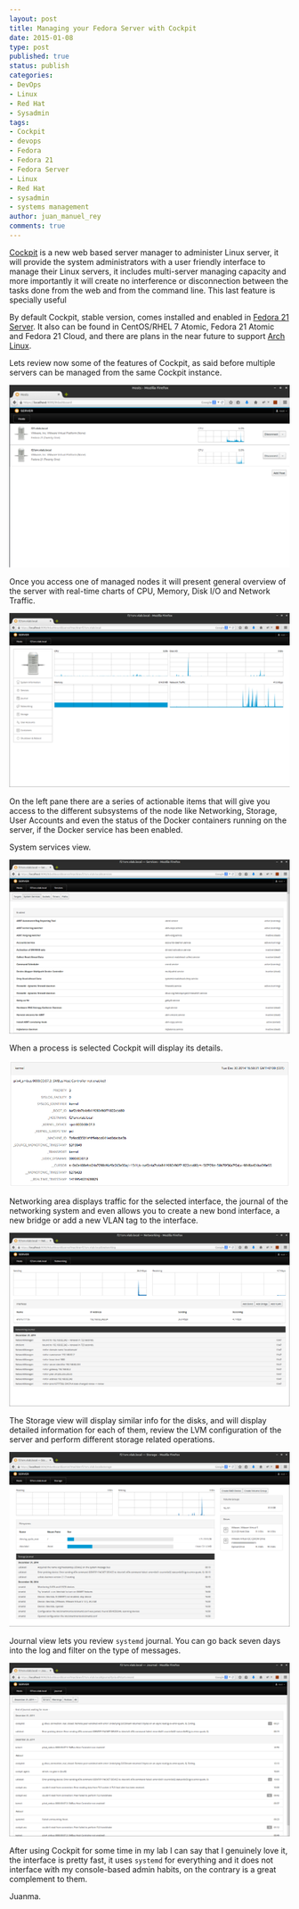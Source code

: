 ```yaml
---
layout: post
title: Managing your Fedora Server with Cockpit
date: 2015-01-08
type: post
published: true
status: publish
categories:
- DevOps
- Linux
- Red Hat
- Sysadmin
tags:
- Cockpit
- devops
- Fedora
- Fedora 21
- Fedora Server
- Linux
- Red Hat
- sysadmin
- systems management
author: juan_manuel_rey
comments: true
---
```


[Cockpit](http://cockpit-project.org) is a new web based server manager to administer Linux server, it will provide the system administrators with a user friendly interface to manage their Linux servers, it includes multi-server managing capacity and more importantly it will create no interference or disconnection between the tasks done from the web and from the command line. This last feature is specially useful

By default Cockpit, stable version, comes installed and enabled in [Fedora 21 Server](https://getfedora.org/en/server/). It also can be found in CentOS/RHEL 7 Atomic, Fedora 21 Atomic and Fedora 21 Cloud, and there are plans in the near future to support [Arch Linux](https://www.archlinux.org/).

Lets review now some of the features of Cockpit, as said before multiple servers can be managed from the same Cockpit instance.

[![](/images/screen-shot-2014-12-31-at-19-26-00.png)](https://jreypo.files.wordpress.com/2014/12/screen-shot-2014-12-31-at-19-26-00.png)

Once you access one of managed nodes it will present general overview of the server with real-time charts of CPU, Memory, Disk I/O and Network Traffic.

[![](/images/screen-shot-2014-12-31-at-19-37-53.png)](https://jreypo.files.wordpress.com/2014/12/screen-shot-2014-12-31-at-19-37-53.png)

On the left pane there are a series of actionable items that will give you access to the different subsystems of the node like Networking, Storage, User Accounts and even the status of the Docker containers running on the server, if the Docker service has been enabled.

System services view.

[![](/images/screen-shot-2014-12-31-at-19-52-53.png)](https://jreypo.files.wordpress.com/2015/01/screen-shot-2014-12-31-at-19-52-53.png)

When a process is selected Cockpit will display its details.

[![](/images/screen-shot-2015-01-08-at-12-11-27.png)](https://jreypo.files.wordpress.com/2015/01/screen-shot-2015-01-08-at-12-11-27.png)

Networking area displays traffic for the selected interface, the journal of the networking system and even allows you to create a new bond interface, a new bridge or add a new VLAN tag to the interface.

[![](/images/screen-shot-2014-12-31-at-19-53-18.png)](https://jreypo.files.wordpress.com/2015/01/screen-shot-2014-12-31-at-19-53-18.png)

The Storage view will display similar info for the disks, and will display detailed information for each of them, review the LVM configuration of the server and perform different storage related operations.

[![](/images/screen-shot-2014-12-31-at-19-53-45.png)](https://jreypo.files.wordpress.com/2015/01/screen-shot-2014-12-31-at-19-53-45.png)

Journal view lets you review `systemd` journal. You can go back seven days into the log and filter on the type of messages.

[![](/images/screen-shot-2014-12-31-at-19-54-29.png)](https://jreypo.files.wordpress.com/2015/01/screen-shot-2014-12-31-at-19-54-29.png)

After using Cockpit for some time in my lab I can say that I genuinely love it, the interface is pretty fast, it uses `systemd` for everything and it does not interface with my console-based admin habits, on the contrary is a great complement to them.

Juanma.
